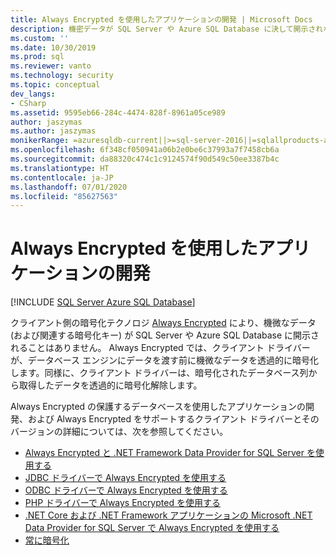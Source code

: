```yaml
---
title: Always Encrypted を使用したアプリケーションの開発 | Microsoft Docs
description: 機密データが SQL Server や Azure SQL Database に決して開示されないようにするクライアント側の Always Encrypted テクノロジについて説明します。
ms.custom: ''
ms.date: 10/30/2019
ms.prod: sql
ms.reviewer: vanto
ms.technology: security
ms.topic: conceptual
dev_langs:
- CSharp
ms.assetid: 9595eb66-284c-4474-828f-8961a05ce989
author: jaszymas
ms.author: jaszymas
monikerRange: =azuresqldb-current||>=sql-server-2016||=sqlallproducts-allversions||>=sql-server-linux-2017||=azuresqldb-mi-current
ms.openlocfilehash: 6f348cf050941a06b2e0be6c37993a7f7458cb6a
ms.sourcegitcommit: da88320c474c1c9124574f90d549c50ee3387b4c
ms.translationtype: HT
ms.contentlocale: ja-JP
ms.lasthandoff: 07/01/2020
ms.locfileid: "85627563"
---
```

# <a name="develop-applications-using-always-encrypted"></a>Always Encrypted を使用したアプリケーションの開発
[!INCLUDE [SQL Server Azure SQL Database](../../../includes/applies-to-version/sql-asdb.md)]

クライアント側の暗号化テクノロジ [Always Encrypted](../../../relational-databases/security/encryption/always-encrypted-database-engine.md) により、機微なデータ (および関連する暗号化キー) が SQL Server や Azure SQL Database に開示されることはありません。 Always Encrypted では、クライアント ドライバーが、データベース エンジンにデータを渡す前に機微なデータを透過的に暗号化します。同様に、クライアント ドライバーは、暗号化されたデータベース列から取得したデータを透過的に暗号化解除します。

Always Encrypted の保護するデータベースを使用したアプリケーションの開発、および Always Encrypted をサポートするクライアント ドライバーとそのバージョンの詳細については、次を参照してください。

- [Always Encrypted と .NET Framework Data Provider for SQL Server を使用する](../../../relational-databases/security/encryption/develop-using-always-encrypted-with-net-framework-data-provider.md)
- [JDBC ドライバーで Always Encrypted を使用する](../../../connect/jdbc/using-always-encrypted-with-the-jdbc-driver.md)
- [ODBC ドライバーで Always Encrypted を使用する](../../../connect/odbc/using-always-encrypted-with-the-odbc-driver.md)
- [PHP ドライバーで Always Encrypted を使用する](../../../connect/php/using-always-encrypted-php-drivers.md)
- [.NET Core および .NET Framework アプリケーションの Microsoft .NET Data Provider for SQL Server で Always Encrypted を使用する](../../../connect/ado-net/sql/sqlclient-support-always-encrypted.md)
- [常に暗号化](../../../relational-databases/security/encryption/always-encrypted-database-engine.md)
